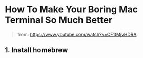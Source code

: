 # How To Make Your Boring Mac Terminal So Much Better

> from:   https://www.youtube.com/watch?v=CF1tMjvHDRA

## 1. Install homebrew

